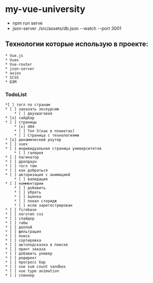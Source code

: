 # my-vue-university

*  npm run serve
*  json-server ./src/assets/db.json --watch --port 3001

## Технологии которые использую в проекте:
    * Vue.js
    * Vuex
    * Vue-router
    * json-server
    * axios
    * SCSS
    * БЭМ


### TodoList
    *[ ] тогл по странам
    * [ ] заказать экскурсию
        * [ ] двухшаговая
    * [x] сайдбар
    * [ ] страницы
        * [x] 404
        * [ ] Топ 5(как в планетах)
        * [ ] Страница с технологиями
    * [x] динамический роутер
    * [ ] vuex
    * [ ] индивидуальная страница университетов
        * [ ] галерея
    * [ ] пагинатор
    * [ ] дропдаун
    * [ ] тогл тем
    * [ ] как добраться
    * [ ] авторизация с анимацией
        * [ ] валидация
    * [ ] комментарии
        * [ ] добавить
        * [ ] убрать 
        * [ ] оценка 
        * [ ] локал сторидж 
        * [ ] если зарегестрирован
    * [ ] firebase
    * [ ] логотип css
    * [ ] слайдер
    * [ ] табы
    * [ ] деплой
    * [ ] фильтрация
    * [ ] поиск
    * [ ] сортировка
    * [ ] автоподсказка в поиске
    * [ ] принт заказа
    * [ ] добавить универ
    * [ ] редирект
    * [ ] прогресс бар
    * [ ] vue sum count sandbox
    * [ ] vue type animation
    * [ ] спиннер